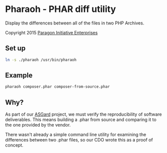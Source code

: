 # Pharaoh - PHAR diff utility

Display the differences between all of the files in two PHP Archives.

Copyright 2015 [Paragon Initiative Enterprises](https://paragonie.com)

## Set up

```sh
ln -s ./pharaoh /usr/bin/pharaoh
```

## Example

```sh
pharaoh composer.phar composer-from-source.phar
```

## Why?

As part of our [ASGard](https://getasgard.com) project, we must verify the
reproducibility of software deliverables. This means building a .phar from
source and comparing it to the one provided by the vendor.

There wasn't already a simple command line utility for examining the differences
between two .phar files, so our CDO wrote this as a proof of concept.

